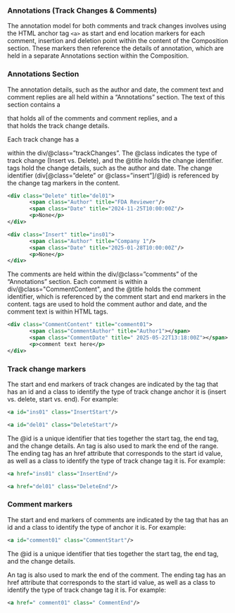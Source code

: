 ### Annotations (Track Changes & Comments)
The annotation model for both comments and track changes involves using the HTML anchor tag `<a>` as start and end location markers for each comment, insertion and deletion point within the content of the Composition section. These markers then reference the details of annotation, which are held in a separate Annotations section within the Composition.

### Annotations Section
The annotation details, such as the author and date, the comment text and comment replies are all held within a “Annotations” section. The text of this section contains a <div class=”comments”> that holds all of the comments and comment replies, and a <div class=”trackChanges”> that holds the track change details.

Each track change has a <div> within the div/@class=”trackChanges”.  The @class indicates the type of track change (Insert vs. Delete), and the @title holds the change identifier. <span> tags hold the change details, such as the author and date. The change identifier (div[@class=”delete” or @class=”insert”]/@id) is referenced by the change tag markers in the content. 

```xml
<div class="Delete" title="del01">
       <span class="Author" title="FDA Reviewer"/>
       <span class="Date" title="2024-11-25T10:00:00Z"/>
       <p>None</p>
</div> 

<div class="Insert" title="ins01">
       <span class="Author" title="Company 1"/>
       <span class="Date" title="2025-01-28T10:00:00Z"/>
       <p>None</p>
</div>
```

The comments are held within the div/@class=”comments” of the “Annotations” section. Each comment is within a div/@class="CommentContent", and the @title holds the comment identifier, which is referenced by the comment start and end markers in the content. <span> tags are used to hold the comment author and date, and the comment text is within HTML tags. 

```xml
<div class="CommentContent" title="comment01">
       <span class="CommentAuthor" title="Author1"></span>
       <span class="CommentDate" title=" 2025-05-22T13:18:00Z"></span>
       <p>comment text here</p>
</div>
```

### Track change markers
The start and end markers of track changes are indicated by the <a> tag that has an id and a class to identify the type of track change anchor it is (insert vs. delete, start vs. end). For example:

```xml
<a id="ins01" class="InsertStart"/>

<a id="del01" class="DeleteStart"/>
```

The @id is a unique identifier that ties together the start tag, the end tag, and the change details. 
An <a> tag is also used to mark the end of the range. The ending <a> tag has an href attribute that corresponds to the start <a> id value, as well as a class to identify the type of track change tag it is. For example:

```xml
<a href="ins01" class="InsertEnd"/>

<a href="del01" class="DeleteEnd"/>
```

### Comment markers
The start and end markers of comments are indicated by the <a> tag that has an id and a class to identify the type of anchor it is. For example:

```xml
<a id="comment01" class="CommentStart"/>
```

The @id is a unique identifier that ties together the start tag, the end tag, and the change details. 

An <a> tag is also used to mark the end of the comment. The ending <a> tag has an href attribute that corresponds to the start <a> id value, as well as a class to identify the type of track change tag it is. For example:

```xml
<a href=" comment01" class=" CommentEnd"/>
```